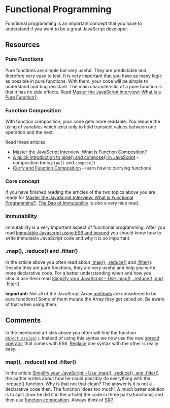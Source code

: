 # Functional Programming
Functional programming is an important concept that you have to understand if you want to be a great JavaScript developer.

## Resources
### Pure Functions
Pure functions are simple but very useful. They are predictable and therefore very easy to test. It is very important that you have as many logic as possible in pure functions. With them, your code will be simple to understand and bug resistant. The main characteristic of a pure function is that it has no side effects. Read [Master the JavaScript Interview: What is a Pure Function?](https://medium.com/javascript-scene/master-the-javascript-interview-what-is-a-pure-function-d1c076bec976).

### Function Composition
With function composition, your code gets more readable. You reduce the using of variables which exist only to hold transient values between one operation and the next. 

Read these articles:
* [Master the JavaScript Interview: What is Function Composition?](https://medium.com/javascript-scene/master-the-javascript-interview-what-is-function-composition-20dfb109a1a0)
* [A quick introduction to pipe() and compose() in JavaScript](https://medium.freecodecamp.org/pipe-and-compose-in-javascript-5b04004ac937) - composition tools `pipe()` and `compose()`
* [Curry and Function Composition](https://medium.com/javascript-scene/curry-and-function-composition-2c208d774983) - learn how to currying functions

### Core concept
If you have finished reading the articles of the two topics above you are ready for [Master the JavaScript Interview: What is Functional Programming?](https://medium.com/javascript-scene/master-the-javascript-interview-what-is-functional-programming-7f218c68b3a0). [The Dao of Immutability](https://medium.com/javascript-scene/the-dao-of-immutability-9f91a70c88cd) is also a very nice read.

### Immutability
Immutability is a very important aspect of functional programming. After you read [
Immutable Javascript using ES6 and beyond](https://wecodetheweb.com/2016/02/12/immutable-javascript-using-es6-and-beyond/) you should know how to write immutable JavaScript code and why it is so important.

### .map(), .reduce() and .filter()
In the article above you often read about [.map()](https://developer.mozilla.org/en-US/docs/Web/JavaScript/Reference/Global_Objects/Array/map), [.reduce()](https://developer.mozilla.org/en-US/docs/Web/JavaScript/Reference/Global_Objects/Array/Reduce) and [.filter()](https://developer.mozilla.org/en-US/docs/Web/JavaScript/Reference/Global_Objects/Array/filter). Despite they are pure functions, they are very useful and help you write more declarative code. For a better understanding when and how you should use them read [Simplify your JavaScript – Use .map(), .reduce(), and .filter()](https://medium.com/poka-techblog/simplify-your-javascript-use-map-reduce-and-filter-bd02c593cc2d).

**Important:** Not all of the JavaScript Array [methods](https://developer.mozilla.org/en-US/docs/Web/JavaScript/Reference/Global_Objects/Array/prototype#Methods) are considered to be pure functions! Some of them mutate the Array they get called on. Be aware of that when using them.

## Comments
In the mentioned articles above you often will find the function [`Object.assign()`](https://developer.mozilla.org/de/docs/Web/JavaScript/Reference/Global_Objects/Object/assign). Instead of using this syntax we now use the new [spread operator](https://developer.mozilla.org/de/docs/Web/JavaScript/Reference/Operators/Spread_operator) that comes with ES6. [Replace](https://redux.js.org/recipes/using-object-spread-operator) one syntax with the other is really easy.

### map(), .reduce() and .filter()
In the article [Simplify your JavaScript – Use .map(), .reduce(), and .filter()](https://medium.com/poka-techblog/simplify-your-javascript-use-map-reduce-and-filter-bd02c593cc2d) the author writes about how he could possibly do everything with the .reduce() function. Why is that not that clean? The answer is it is not a declarative code then. The function 'does too much'. A much better solution is to split (how he did it in the article) the code in three parts(functions) and then use [function composition](#function-composition). Always think of [SRP](https://de.wikipedia.org/wiki/Single-Responsibility-Prinzip).
